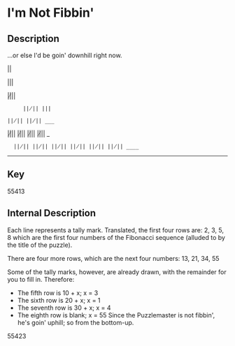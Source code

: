 # I'm Not Fibbin'

Description
------------
...or else I'd be goin' downhill right now.

||

 |||

   ||̸||

         ||̸|| |||

    ||̸|| ||̸|| ___

||̸|| ||̸|| ||̸|| ||̸|| _

      ||̸|| ||̸|| ||̸|| ||̸|| ||̸|| ||̸|| ____
      
____ ____ ____ ____ ____ ____ ____ ____ ____ ____ ____  



Key
---------
55413

Internal Description
--------------------
Each line represents a tally mark.
Translated, the first four rows are:
2, 3, 5, 8
which are the first four numbers of the Fibonacci sequence (alluded to by the title of the puzzle).

There are four more rows, which are the next four numbers:
13, 21, 34, 55

Some of the tally marks, however, are already drawn, with the remainder for you to fill in.
Therefore:
- The fifth row is 10 + x; x = 3
- The sixth row is 20 + x; x = 1
- The seventh row is 30 + x; x = 4
- The eighth row is blank; x = 55
Since the Puzzlemaster is not fibbin', he's goin' uphill; so from the bottom-up.

55423
